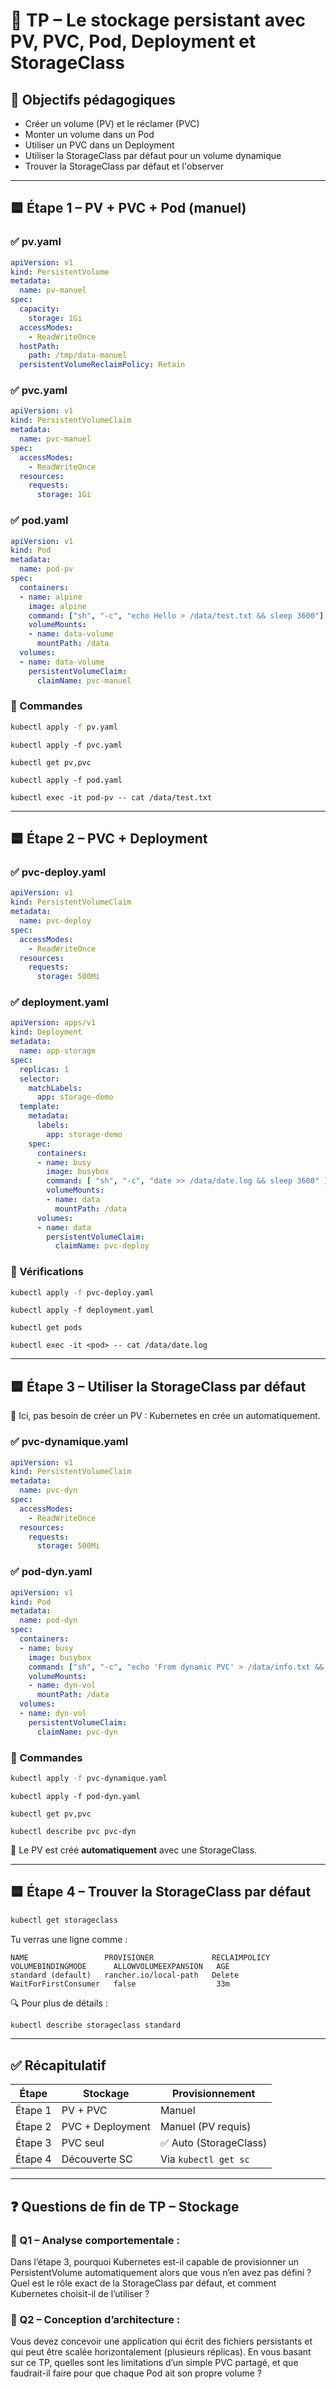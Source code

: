 # 🧪 TP – Le stockage persistant avec PV, PVC, Pod, Deployment et StorageClass

## 🎯 Objectifs pédagogiques

- Créer un volume (PV) et le réclamer (PVC)
- Monter un volume dans un Pod
- Utiliser un PVC dans un Deployment
- Utiliser la StorageClass par défaut pour un volume dynamique
- Trouver la StorageClass par défaut et l'observer

---

## 🟦 Étape 1 – PV + PVC + Pod (manuel)

### ✅ pv.yaml
```yaml
apiVersion: v1
kind: PersistentVolume
metadata:
  name: pv-manuel
spec:
  capacity:
    storage: 1Gi
  accessModes:
    - ReadWriteOnce
  hostPath:
    path: /tmp/data-manuel
  persistentVolumeReclaimPolicy: Retain
```

### ✅ pvc.yaml
```yaml
apiVersion: v1
kind: PersistentVolumeClaim
metadata:
  name: pvc-manuel
spec:
  accessModes:
    - ReadWriteOnce
  resources:
    requests:
      storage: 1Gi
```

### ✅ pod.yaml
```yaml
apiVersion: v1
kind: Pod
metadata:
  name: pod-pv
spec:
  containers:
  - name: alpine
    image: alpine
    command: ["sh", "-c", "echo Hello > /data/test.txt && sleep 3600"]
    volumeMounts:
    - name: data-volume
      mountPath: /data
  volumes:
  - name: data-volume
    persistentVolumeClaim:
      claimName: pvc-manuel
```

### 🧪 Commandes
```bash
kubectl apply -f pv.yaml
```
```
kubectl apply -f pvc.yaml
```
```
kubectl get pv,pvc
```
```
kubectl apply -f pod.yaml
```
```
kubectl exec -it pod-pv -- cat /data/test.txt
```

---

## 🟦 Étape 2 – PVC + Deployment

### ✅ pvc-deploy.yaml
```yaml
apiVersion: v1
kind: PersistentVolumeClaim
metadata:
  name: pvc-deploy
spec:
  accessModes:
    - ReadWriteOnce
  resources:
    requests:
      storage: 500Mi
```

### ✅ deployment.yaml
```yaml
apiVersion: apps/v1
kind: Deployment
metadata:
  name: app-storage
spec:
  replicas: 1
  selector:
    matchLabels:
      app: storage-demo
  template:
    metadata:
      labels:
        app: storage-demo
    spec:
      containers:
      - name: busy
        image: busybox
        command: [ "sh", "-c", "date >> /data/date.log && sleep 3600" ]
        volumeMounts:
        - name: data
          mountPath: /data
      volumes:
      - name: data
        persistentVolumeClaim:
          claimName: pvc-deploy
```

### 🧪 Vérifications

```bash
kubectl apply -f pvc-deploy.yaml
```
```
kubectl apply -f deployment.yaml
```
```
kubectl get pods
```
```
kubectl exec -it <pod> -- cat /data/date.log
```



---

## 🟦 Étape 3 – Utiliser la StorageClass par défaut

🎯 Ici, pas besoin de créer un PV : Kubernetes en crée un automatiquement.

### ✅ pvc-dynamique.yaml
```yaml
apiVersion: v1
kind: PersistentVolumeClaim
metadata:
  name: pvc-dyn
spec:
  accessModes:
    - ReadWriteOnce
  resources:
    requests:
      storage: 500Mi
```

### ✅ pod-dyn.yaml
```yaml
apiVersion: v1
kind: Pod
metadata:
  name: pod-dyn
spec:
  containers:
  - name: busy
    image: busybox
    command: ["sh", "-c", "echo 'From dynamic PVC' > /data/info.txt && sleep 3600"]
    volumeMounts:
    - name: dyn-vol
      mountPath: /data
  volumes:
  - name: dyn-vol
    persistentVolumeClaim:
      claimName: pvc-dyn
```

### 🧪 Commandes
```bash
kubectl apply -f pvc-dynamique.yaml
```
```
kubectl apply -f pod-dyn.yaml
```
```
kubectl get pv,pvc
```
```
kubectl describe pvc pvc-dyn
```

📌 Le PV est créé **automatiquement** avec une StorageClass.

---

## 🟦 Étape 4 – Trouver la StorageClass par défaut

```bash
kubectl get storageclass
```

Tu verras une ligne comme :

```text
NAME                 PROVISIONER             RECLAIMPOLICY   VOLUMEBINDINGMODE      ALLOWVOLUMEEXPANSION   AGE
standard (default)   rancher.io/local-path   Delete          WaitForFirstConsumer   false                  33m
```


🔍 Pour plus de détails :

```bash
kubectl describe storageclass standard
```

---

## ✅ Récapitulatif

| Étape       | Stockage             | Provisionnement        |
|-------------|----------------------|------------------------|
| Étape 1     | PV + PVC             | Manuel                 |
| Étape 2     | PVC + Deployment     | Manuel (PV requis)     |
| Étape 3     | PVC seul             | ✅ Auto (StorageClass) |
| Étape 4     | Découverte SC        | Via `kubectl get sc`   |

---

## ❓ Questions de fin de TP – Stockage

### 🧠 Q1 – Analyse comportementale :

Dans l’étape 3, pourquoi Kubernetes est-il capable de provisionner un PersistentVolume automatiquement alors que vous n’en avez pas défini ?
Quel est le rôle exact de la StorageClass par défaut, et comment Kubernetes choisit-il de l’utiliser ?

### 💬 Q2 – Conception d’architecture :

Vous devez concevoir une application qui écrit des fichiers persistants et qui peut être scalée horizontalement (plusieurs réplicas).
En vous basant sur ce TP, quelles sont les limitations d’un simple PVC partagé, et que faudrait-il faire pour que chaque Pod ait son propre volume ?
